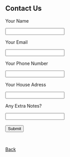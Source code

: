 ## Contact Us

<form action="mailto:grayjd6@gmail.com subject:quote body=Name,Phone Number,Email,Home Address,Any Extra Notes"
method="POST"
enctype="multipart/form-data"
name="EmailForm">
    <p> Your Name </p>
    <input type="text" name="name" id="name" required/>
    <p> Your Email </p>
    <input type="email" name="email" id="name" required/>
  <BR>
    <p>Your Phone Number</p>
    <input type="tel" name="phone" id="phone" required/>
  <BR>
    <p>Your House Adress</p>
    <input type="text" name="Address" required/>
  <BR>
    <p>Any Extra Notes?</p>
    <input type="text" name="Extra Notes"/>
  <BR>
  <BR>
    <button type="submit">Submit</button>
</form>
      
<BR>
     
[Back](index.md)
